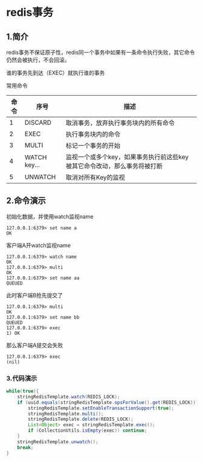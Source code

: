 # redis事务

## 1.简介

redis事务不保证原子性，redis同一个事务中如果有一条命令执行失败，其它命令仍然会被执行，不会回滚。

谁的事务先到达（EXEC）就执行谁的事务

常用命令

| 命令 | 序号         | 描述                                                         |
| ---- | ------------ | ------------------------------------------------------------ |
| 1    | DISCARD      | 取消事务，放弃执行事务块内的所有命令                         |
| 2    | EXEC         | 执行事务块内的命令                                           |
| 3    | MULTI        | 标记一个事务的开始                                           |
| 4    | WATCH key... | 监视一个或多个key，如果事务执行前这些key被其它命令改动，那么事务将被打断 |
| 5    | UNWATCH      | 取消对所有Key的监视                                          |
## 2.命令演示
初始化数据，并使用watch监视name
```
127.0.0.1:6379> set name a
OK
```
客户端A开watch监视name
```
127.0.0.1:6379> watch name
OK
127.0.0.1:6379> multi
OK
127.0.0.1:6379> set name aa
QUEUED
```
此时客户端B抢先提交了
```
127.0.0.1:6379> multi
OK
127.0.0.1:6379> set name bb
QUEUED
127.0.0.1:6379> exec
1) OK
```
那么客户端A提交会失败
```
127.0.0.1:6379> exec
(nil)
```

### 3.代码演示

```java
while(true){
    stringRedisTemplate.watch(REDIS_LOCK);
    if (uuid.equals(stringRedisTemplate.opsForValue().get(REDIS_LOCK))){
        stringRedisTemplate.setEnableTransactionSupport(true);
        stringRedisTemplate.multi();
        stringRedisTemplate.delete(REDIS_LOCK);
        List<Object> exec = stringRedisTemplate.exec();
        if (CollectionUtils.isEmpty(exec)) continue;
    }
    stringRedisTemplate.unwatch();
    break;
}
```